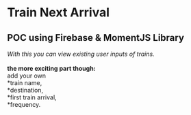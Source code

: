 # Train Next Arrival
## POC using Firebase & MomentJS Library
*With this you can view existing user inputs of trains.*<br><br>
**the more exciting part though:**<br>
add your own<br> 
*train name,<br>
*destination,<br> 
*first train arrival,<br>
*frequency.

